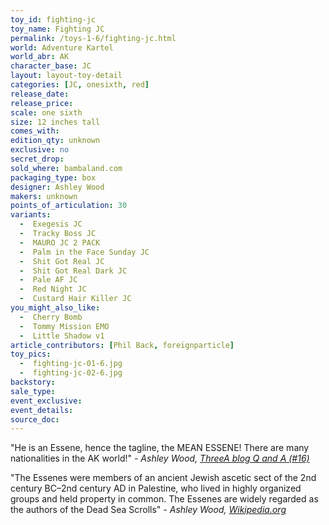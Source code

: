 ```yaml
---
toy_id: fighting-jc
toy_name: Fighting JC
permalink: /toys-1-6/fighting-jc.html
world: Adventure Kartel
world_abr: AK
character_base: JC
layout: layout-toy-detail
categories: [JC, onesixth, red]
release_date: 
release_price: 
scale: one sixth
size: 12 inches tall
comes_with: 
edition_qty: unknown
exclusive: no
secret_drop:
sold_where: bambaland.com
packaging_type: box
designer: Ashley Wood
makers: unknown
points_of_articulation: 30
variants: 
  -  Exegesis JC
  -  Tracky Boss JC
  -  MAURO JC 2 PACK
  -  Palm in the Face Sunday JC
  -  Shit Got Real JC
  -  Shit Got Real Dark JC
  -  Pale AF JC
  -  Red Night JC
  -  Custard Hair Killer JC
you_might_also_like:
  -  Cherry Bomb
  -  Tommy Mission EMO
  -  Little Shadow v1   
article_contributors: [Phil Back, foreignparticle]
toy_pics:
  -  fighting-jc-01-6.jpg
  -  fighting-jc-02-6.jpg
backstory:
sale_type: 
event_exclusive: 
event_details: 
source_doc:
---
```

"He is an Essene, hence the tagline, the MEAN ESSENE! There are many nationalities in the AK world!"
<cite>- Ashley Wood, <a href="http://worldof3alegion.forumotion.com/t287-qa-sessions-with-ashley-wood" target="_blank">ThreeA blog Q and A (#16)</a></cite>

"The Essenes were members of an ancient Jewish ascetic sect of the 2nd century BC–2nd century AD in Palestine, who lived in highly organized groups and held property in common. The Essenes are widely regarded as the authors of the Dead Sea Scrolls"
<cite>- Ashley Wood, <a href="https://en.wikipedia.org/wiki/Essenes" target="_blank">Wikipedia.org</a></cite>